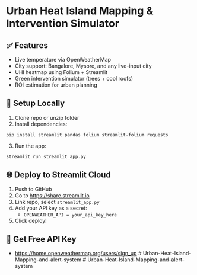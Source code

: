 
# Urban Heat Island Mapping & Intervention Simulator

## ✅ Features
- Live temperature via OpenWeatherMap
- City support: Bangalore, Mysore, and any live-input city
- UHI heatmap using Folium + Streamlit
- Green intervention simulator (trees + cool roofs)
- ROI estimation for urban planning

## 🧪 Setup Locally

1. Clone repo or unzip folder
2. Install dependencies:
```
pip install streamlit pandas folium streamlit-folium requests
```

3. Run the app:
```
streamlit run streamlit_app.py
```

## 🌐 Deploy to Streamlit Cloud

1. Push to GitHub
2. Go to https://share.streamlit.io
3. Link repo, select `streamlit_app.py`
4. Add your API key as a secret:
    - `OPENWEATHER_API = your_api_key_here`
5. Click deploy!

## 🔐 Get Free API Key

- https://home.openweathermap.org/users/sign_up
#   U r b a n - H e a t - I s l a n d - M a p p i n g - a n d - a l e r t - s y s t e m  
 #   U r b a n - H e a t - I s l a n d - M a p p i n g - a n d - a l e r t - s y s t e m  
 